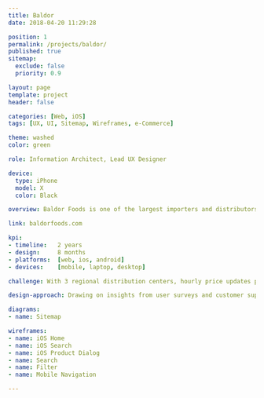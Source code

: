 ```yaml
---
title: Baldor
date: 2018-04-20 11:29:28

position: 1
permalink: /projects/baldor/
published: true
sitemap:
  exclude: false
  priority: 0.9

layout: page
template: project
header: false

categories: [Web, iOS]
tags: [UX, UI, Sitemap, Wireframes, e-Commerce]

theme: washed
color: green

role: Information Architect, Lead UX Designer

device:
  type: iPhone
  model: X
  color: Black

overview: Baldor Foods is one of the largest importers and distributors of fresh produce and specialty foods in the Northeast and Mid-Atlantic regions. The company buys directly from domestic farmers and international growers and provide customers with a consistent supply of fresh foods, prepared however they need it.

link: baldorfoods.com

kpi:
- timeline:   2 years
- design:     8 months
- platforms:  [web, ios, android]
- devices:    [mobile, laptop, desktop]

challenge: With 3 regional distribution centers, hourly price updates per customer account, and daily ordering cutoffs times, not only did Baldor Foods need to provide its customers with a robust ordering system, but also coordinate a large amount data and business intelligence across several endpoints.

design-approach: Drawing on insights from user surveys and customer support channels, I set out to create an eCommerce website that artfully showcased Baldor’s products, streamline the buyer journeys, and offer multiple avenues to discover, save, and order products for its customers.

diagrams:
- name: Sitemap

wireframes:
- name: iOS Home
- name: iOS Search
- name: iOS Product Dialog
- name: Search
- name: Filter
- name: Mobile Navigation

---
```

